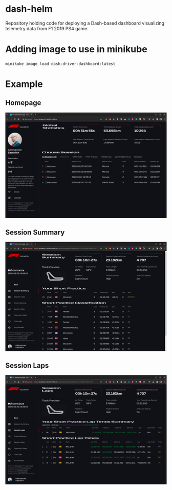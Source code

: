 # dash-helm
Repository holding code for deploying a Dash-based dashboard visualizing telemetry data from F1 2019 PS4 game.

# Adding image to use in minikube
`minikube image load dash-driver-dashboard:latest`

# Example
## Homepage
![sample image](./images/dash-homepage.png)

## Session Summary
![sample image 2](./images/dash-session.png)

## Session Laps
![sample image 3](./images/dash-laps.png)
